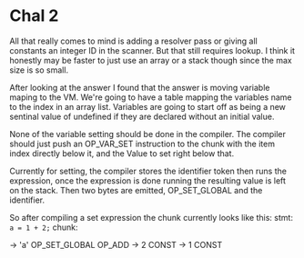 # Chal 2

All that really comes to mind is adding a resolver pass or giving all constants
an integer ID in the scanner. But that still requires lookup. I think it
honestly may be faster to just use an array or a stack though since the max
size is so small.

After looking at the answer I found that the answer is moving variable maping
to the VM. We're going to have a table mapping the variables name to the index
in an array list. Variables are going to start off as being a new sentinal
value of undefined if they are declared without an initial value.

None of the variable setting should be done in the compiler. The compiler
should just push an OP_VAR_SET instruction to the chunk with the item index
directly below it, and the Value to set right below that.

Currently for setting, the compiler stores the identifier token then runs the expression,
once the expression is done running the resulting value is left on the stack. 
Then two bytes are emitted, OP_SET_GLOBAL and the identifier.

So after compiling a set expression the chunk currently looks like this:
stmt: `a = 1 + 2;`
chunk:

-> 'a'
OP_SET_GLOBAL
OP_ADD
-> 2
CONST
-> 1
CONST
